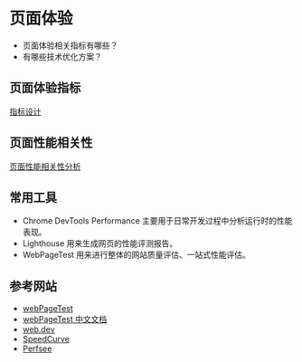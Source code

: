 # 页面体验

- 页面体验相关指标有哪些？
- 有哪些技术优化方案？

## 页面体验指标
[指标设计](./performance.md)


## 页面性能相关性
[页面性能相关性分析](./correlation.md)


## 常用工具
- Chrome DevTools Performance 主要用于日常开发过程中分析运行时的性能表现。
- Lighthouse 用来生成网页的性能评测报告。
- WebPageTest 用来进行整体的网站质量评估、一站式性能评估。


## 参考网站

- [webPageTest](https://www.webpagetest.org/)
- [webPageTest 中文文档](https://github.com/pwstrick/WebPagetest-Docs)
- [web.dev](https://web.dev/)
- [SpeedCurve](https://www.speedcurve.com/)
- [Perfsee](https://perfsee.com/docs/cn/)